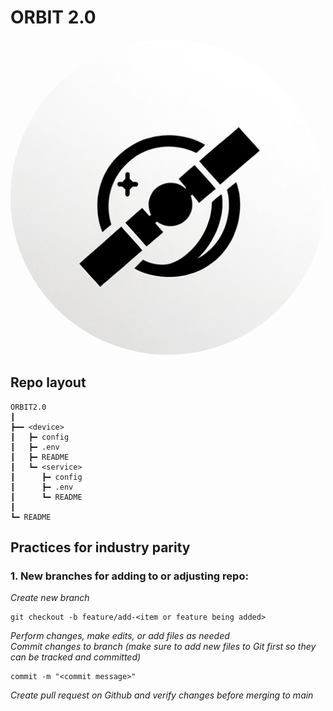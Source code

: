 # ORBIT 2.0
<p align="center">
  <img src="orbit2.0.png" alt="ORBIT logo" style="border-radius:50%;" />
</p>

## Repo layout
```
ORBIT2.0
┃
┣━━ <device>
┃   ┣━ config
┃   ┣━ .env
┃   ┣━ README
┃   ┗━ <service>
┃      ┣━ config
┃      ┣━ .env
┃      ┗━ README
┃
┗━ README
```

## Practices for industry parity
### 1. New branches for adding to or adjusting repo:
*Create new branch*
```
git checkout -b feature/add-<item or feature being added>
```
*Perform changes, make edits, or add files as needed*\
*Commit changes to branch (make sure to add new files to Git first so they can be tracked and committed)*
```
commit -m "<commit message>"
```
*Create pull request on Github and verify changes before merging to main*

